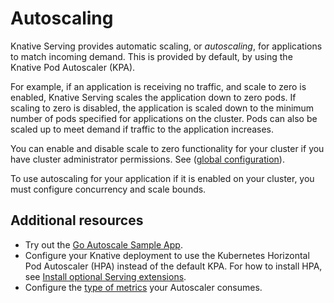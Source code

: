 # Autoscaling

Knative Serving provides automatic scaling, or _autoscaling_, for applications to match incoming demand. This is provided by default, by using the Knative Pod Autoscaler (KPA).

For example, if an application is receiving no traffic, and scale to zero is enabled, Knative Serving scales the application down to zero pods. If scaling to zero is disabled, the application is scaled down to the minimum number of pods specified for applications on the cluster. Pods can also be scaled up to meet demand if traffic to the application increases.

You can enable and disable scale to zero functionality for your cluster if you have cluster administrator permissions. See ([global configuration](scale-to-zero.md)).
<!--TODO: How can you check if you have it enabled if you're not a cluster admin?-->
To use autoscaling for your application if it is enabled on your cluster, you must configure concurrency and scale bounds.
<!--TODO: Include this in the basic config before other settings-->

## Additional resources

<!--TODO: Move KPA details, metrics to admin / advanced section; too in depth for intro)-->
* Try out the [Go Autoscale Sample App](autoscale-go/README.md).
* Configure your Knative deployment to use the Kubernetes Horizontal Pod Autoscaler (HPA) instead of the default KPA. For how to install HPA, see [Install optional Serving extensions](../../install/serving/install-serving-with-yaml.md#install-optional-serving-extensions).
* Configure the [type of metrics](autoscaling-metrics.md) your Autoscaler consumes.
